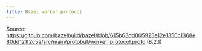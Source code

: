 ```yaml
---
title: Bazel worker protocol
---
```


Source: https://github.com/bazelbuild/bazel/blob/615b63dd005923e12e1356c1368e80dd121f2c5a/src/main/protobuf/worker_protocol.proto (8.2.1)
